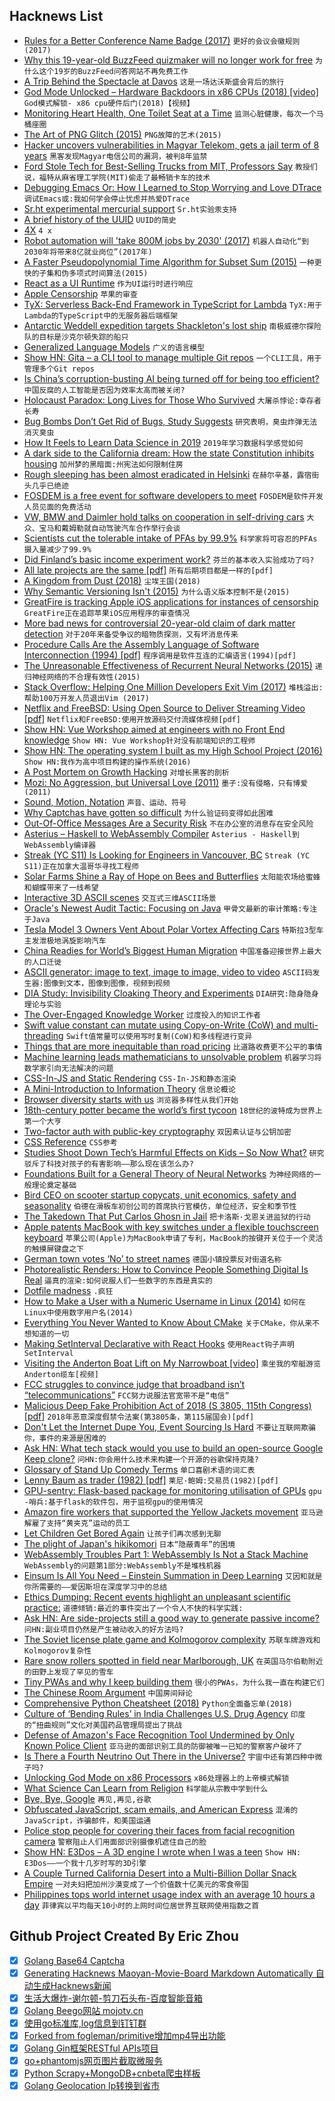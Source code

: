 ## Hacknews List


- [Rules for a Better Conference Name Badge (2017)](https://badge.reviews/10-rules-for-a-better-conference-name-badge/)  `更好的会议会徽规则(2017)`
- [Why this 19-year-old BuzzFeed quizmaker will no longer work for free](https://www.cbc.ca/radio/asithappens/as-it-happens-friday-edition-1.5002107/why-this-19-year-old-buzzfeed-quizmaker-will-no-longer-work-for-free-1.5002111)  `为什么这个19岁的BuzzFeed问答网站不再免费工作`
- [A Trip Behind the Spectacle at Davos](https://palladiummag.com/2019/02/02/a-trip-behind-the-spectacle-at-davos/)  `这是一场达沃斯盛会背后的旅行`
- [God Mode Unlocked – Hardware Backdoors in x86 CPUs (2018) [video]](https://www.youtube.com/watch?v=_eSAF_qT_FY)  `God模式解锁- x86 cpu硬件后门(2018)【视频】`
- [Monitoring Heart Health, One Toilet Seat at a Time](https://spectrum.ieee.org/the-human-os/biomedical/devices/monitoring-heart-health-one-toilet-seat-at-a-time)  `监测心脏健康，每次一个马桶座圈`
- [The Art of PNG Glitch (2015)](http://ucnv.github.io/pnglitch/)  `PNG故障的艺术(2015)`
- [Hacker uncovers vulnerabilities in Magyar Telekom, gets a jail term of 8 years](https://cyware.com/news/hacker-uncovers-vulnerabilities-in-magyar-telekoms-network-gets-a-jail-term-of-8-years-56c4d478)  `黑客发现Magyar电信公司的漏洞，被判8年监禁`
- [Ford Stole Tech for Best-Selling Trucks from MIT, Professors Say](https://www.bloomberg.com/news/articles/2019-02-02/best-selling-trucks-use-tech-mit-says-ford-stole-from-professors)  `教授们说，福特从麻省理工学院(MIT)偷走了最畅销卡车的技术`
- [Debugging Emacs Or: How I Learned to Stop Worrying and Love DTrace](https://nullprogram.com/blog/2018/01/17/)  `调试Emacs或:我如何学会停止忧虑并热爱DTrace`
- [Sr.ht experimental mercurial support](https://man.sr.ht/hg.sr.ht/)  `Sr.ht实验汞支持`
- [A brief history of the UUID](https://segment.com/blog/a-brief-history-of-the-uuid/)  `UUID的简史`
- [4X](https://en.wikipedia.org/wiki/4X)  `4 x`
- [Robot automation will &#39;take 800M jobs by 2030&#39; (2017)](https://www.bbc.com/news/world-us-canada-42170100)  `机器人自动化“到2030年将带来8亿就业岗位”(2017年)`
- [A Faster Pseudopolynomial Time Algorithm for Subset Sum (2015)](https://arxiv.org/abs/1507.02318)  `一种更快的子集和伪多项式时间算法(2015)`
- [React as a UI Runtime](https://overreacted.io/react-as-a-ui-runtime/)  `作为UI运行时进行响应`
- [Apple Censorship](https://applecensorship.com/)  `苹果的审查`
- [TyX: Serverless Back-End Framework in TypeScript for Lambda](https://github.com/alitelabs/tyx)  `TyX:用于Lambda的TypeScript中的无服务器后端框架`
- [Antarctic Weddell expedition targets Shackleton&#39;s lost ship](https://www.bbc.co.uk/news/science-environment-47000896)  `南极威德尔探险队的目标是沙克尔顿失踪的船只`
- [Generalized Language Models](https://lilianweng.github.io/lil-log/2019/01/31/generalized-language-models.html)  `广义的语言模型`
- [Show HN: Gita – a CLI tool to manage multiple Git repos](https://github.com/nosarthur/gita)  `一个CLI工具，用于管理多个Git repos`
- [Is China’s corruption-busting AI being turned off for being too efficient?](https://www.scmp.com/news/china/science/article/2184857/chinas-corruption-busting-ai-system-zero-trust-being-turned-being)  `中国反腐的人工智能是否因为效率太高而被关闭?`
- [Holocaust Paradox: Long Lives for Those Who Survived](https://www.bloomberg.com/opinion/articles/2019-01-28/holocaust-health-paradox-survivors-lived-longer)  `大屠杀悖论:幸存者长寿`
- [Bug Bombs Don’t Get Rid of Bugs, Study Suggests](http://www.sciencemag.org/news/2019/02/bug-bombs-don-t-get-rid-bugs-study-suggests)  `研究表明，臭虫炸弹无法消灭臭虫`
- [How It Feels to Learn Data Science in 2019](https://towardsdatascience.com/how-it-feels-to-learn-data-science-in-2019-6ee688498029)  `2019年学习数据科学感觉如何`
- [A dark side to the California dream: How the state Constitution inhibits housing](https://www.latimes.com/politics/la-pol-ca-affordable-housing-constitution-20190203-story.html)  `加州梦的黑暗面:州宪法如何限制住房`
- [Rough sleeping has been almost eradicated in Helsinki](https://www.bbc.com/news/uk-england-46891392)  `在赫尔辛基，露宿街头几乎已绝迹`
- [FOSDEM is a free event for software developers to meet](https://fosdem.org/2019/)  `FOSDEM是软件开发人员见面的免费活动`
- [VW, BMW and Daimler hold talks on cooperation in self-driving cars](https://www.handelsblatt.com/today/companies/autonomous-plans-vw-bmw-and-daimler-hold-talks-on-cooperation-in-self-driving-cars/23909322.html)  `大众、宝马和戴姆勒就自动驾驶汽车合作举行会谈`
- [Scientists cut the tolerable intake of PFAs by 99.9%](https://massivesci.com/articles/chemical-exposure-pfas-water-food)  `科学家将可容忍的PFAs摄入量减少了99.9%`
- [Did Finland’s basic income experiment work?](https://www.bbc.com/news/av/world-europe-47092727/did-finland-s-basic-income-experiment-work)  `芬兰的基本收入实验成功了吗?`
- [All late projects are the same [pdf]](http://www.systemsguild.com/pdfs/DeMarcoNov2011.pdf)  `所有后期项目都是一样的[pdf]`
- [A Kingdom from Dust (2018)](https://story.californiasunday.com/resnick-a-kingdom-from-dust)  `尘埃王国(2018)`
- [Why Semantic Versioning Isn&#39;t (2015)](https://gist.github.com/jashkenas/cbd2b088e20279ae2c8e)  `为什么语义版本控制不是(2015)`
- [GreatFire is tracking Apple iOS applications for instances of censorship](https://mailchi.mp/greatfire/applecensorship)  `GreatFire正在追踪苹果iOS应用程序的审查情况`
- [More bad news for controversial 20-year-old claim of dark matter detection](https://arstechnica.com/science/2019/02/more-bad-news-for-controversial-20-year-old-claim-of-dark-matter-detection/)  `对于20年来备受争议的暗物质探测，又有坏消息传来`
- [Procedure Calls Are the Assembly Language of Software Interconnection (1994) [pdf]](http://sunset.usc.edu/~neno/teaching/s99/FirstClassConn.pdf)  `程序调用是软件互连的汇编语言(1994)[pdf]`
- [The Unreasonable Effectiveness of Recurrent Neural Networks (2015)](http://karpathy.github.io/2015/05/21/rnn-effectiveness/)  `递归神经网络的不合理有效性(2015)`
- [Stack Overflow: Helping One Million Developers Exit Vim (2017)](https://stackoverflow.blog/2017/05/23/stack-overflow-helping-one-million-developers-exit-vim/)  `堆栈溢出:帮助100万开发人员退出Vim (2017)`
- [Netflix and FreeBSD: Using Open Source to Deliver Streaming Video [pdf]](https://fosdem.org/2019/schedule/event/netflix_freebsd/attachments/slides/3103/export/events/attachments/netflix_freebsd/slides/3103/FOSDEM_2019_Netflix_and_FreeBSD.pdf)  `Netflix和FreeBSD:使用开放源码交付流媒体视频[pdf]`
- [Show HN: Vue Workshop aimed at engineers with no Front End knowledge](https://github.com/peterlamar/vue-workshop)  `Show HN: Vue Workshop针对没有前端知识的工程师`
- [Show HN: The operating system I built as my High School Project (2016)](https://github.com/aswinmohanme/ultronOS)  `Show HN:我作为高中项目构建的操作系统(2016)`
- [A Post Mortem on Growth Hacking](https://andyjohns.co/a-post-mortem-on-growth-hacking/)  `对增长黑客的剖析`
- [Mozi: No Aggression, but Universal Love (2011)](http://www.chinatoday.com.cn/ctenglish/se/txt/2011-08/04/content_381521.htm)  `墨子:没有侵略，只有博爱(2011)`
- [Sound, Motion, Notation](https://nextjournal.com/schmudde/sound-motion-notation)  `声音、运动、符号`
- [Why Captchas have gotten so difficult](https://www.theverge.com/2019/2/1/18205610/google-captcha-ai-robot-human-difficult-artificial-intelligence)  `为什么验证码变得如此困难`
- [Out-Of-Office Messages Are a Security Risk](https://lonesysadmin.net/2019/02/03/out-of-office-messages-are-a-security-risk/)  `不在办公室的消息存在安全风险`
- [Asterius – Haskell to WebAssembly Compiler](https://github.com/tweag/asterius)  `Asterius - Haskell到WebAssembly编译器`
- [Streak (YC S11) Is Looking for Engineers in Vancouver, BC](https://www.streak.com/offices/vancouver)  `Streak (YC S11)正在加拿大温哥华寻找工程师`
- [Solar Farms Shine a Ray of Hope on Bees and Butterflies](https://www.scientificamerican.com/article/solar-farms-shine-a-ray-of-hope-on-bees-and-butterflies/)  `太阳能农场给蜜蜂和蝴蝶带来了一线希望`
- [Interactive 3D ASCII scenes](https://yeahpython.github.io/game/game.html)  `交互式三维ASCII场景`
- [Oracle&#39;s Newest Audit Tactic: Focusing on Java](https://www.forbes.com/sites/danwoods/2019/01/31/oracles-newest-audit-tactic-focusing-on-java/#fc0556854960)  `甲骨文最新的审计策略:专注于Java`
- [Tesla Model 3 Owners Vent About Polar Vortex Affecting Cars](https://www.bloomberg.com/news/articles/2019-02-02/freezing-cold-means-love-hate-relationships-with-electric-cars)  `特斯拉3型车主发泄极地涡旋影响汽车`
- [China Readies for World’s Biggest Human Migration](https://www.bloomberg.com/news/articles/2019-01-28/china-readies-for-world-s-biggest-human-migration-quicktake)  `中国准备迎接世界上最大的人口迁徙`
- [ASCII generator: image to text, image to image, video to video](https://github.com/vietnguyen91/ASCII-generator)  `ASCII码发生器:图像到文本，图像到图像，视频到视频`
- [DIA Study: Invisibility Cloaking Theory and Experiments](https://publicintelligence.net/dia-invisibility-cloaking/)  `DIA研究:隐身隐身理论与实验`
- [The Over-Engaged Knowledge Worker](http://www.ianbicking.org/blog/2019/01/overengaged-knowledge-worker.html)  `过度投入的知识工作者`
- [Swift value constant can mutate using Copy-on-Write (CoW) and multi-threading](https://gist.github.com/drewmccormack/b1c4487935cf3c3e0a5feaf488a95ebd)  `Swift值常量可以使用写时复制(CoW)和多线程进行变异`
- [Things that are more inequitable than road pricing](http://cityobservatory.org/ten-things-more-inequitable-that-road-pricing/)  `比道路收费更不公平的事情`
- [Machine learning leads mathematicians to unsolvable problem](https://www.nature.com/articles/d41586-019-00083-3)  `机器学习将数学家引向无法解决的问题`
- [CSS-In-JS and Static Rendering](https://frontarm.com/james-k-nelson/css-in-js-static-rendering/)  `CSS-In-JS和静态渲染`
- [A Mini-Introduction to Information Theory](https://arxiv.org/abs/1805.11965)  `信息论概论`
- [Browser diversity starts with us](http://www.zeldman.com/2018/12/07/browser-diversity-starts-with-us/)  `浏览器多样性从我们开始`
- [18th-century potter became the world’s first tycoon](https://thehustle.co/josiahwedgwood)  `18世纪的波特成为世界上第一个大亨`
- [Two-factor auth with public-key cryptography](https://www.kenforthewin.com/two-factor-auth-with-public-key-cryptography/)  `双因素认证与公钥加密`
- [CSS Reference](https://cssreference.io/)  `CSS参考`
- [Studies Shoot Down Tech’s Harmful Effects on Kids – So Now What?](http://nautil.us//blog/studies-shoot-down-techs-harmful-effects-on-kidsso-now-what)  `研究驳斥了科技对孩子的有害影响——那么现在该怎么办?`
- [Foundations Built for a General Theory of Neural Networks](https://www.quantamagazine.org/foundations-built-for-a-general-theory-of-neural-networks-20190131/)  `为神经网络的一般理论奠定基础`
- [Bird CEO on scooter startup copycats, unit economics, safety and seasonality](https://techcrunch.com/2019/02/03/bird-ceo-on-scooter-startup-copycats-unit-economics-safety-and-seasonality/)  `伯德在滑板车初创公司的首席执行官模仿，单位经济，安全和季节性`
- [The Takedown That Put Carlos Ghosn in Jail](https://www.bloomberg.com/news/features/2019-01-31/inside-the-takedown-of-renault-nissan-chairman-carlos-ghosn)  `把卡洛斯·戈恩关进监狱的行动`
- [Apple patents MacBook with key switches under a flexible touchscreen keyboard](https://www.techspot.com/news/78549-apple-patents-macbook-key-switches-underneath-flexible-touchscreen.html)  `苹果公司(Apple)为MacBook申请了专利，MacBook的按键开关位于一个灵活的触摸屏键盘之下`
- [German town votes ‘No’ to street names](https://www.dw.com/en/german-town-votes-no-to-street-names/a-47345093)  `德国小镇投票反对街道名称`
- [Photorealistic Renders: How to Convince People Something Digital Is Real](https://lab.onebonsai.com/photorealistic-renders-how-to-convince-people-something-digital-is-real-c8d471dc72e6)  `逼真的渲染:如何说服人们一些数字的东西是真实的`
- [Dotfile madness](https://0x46.net/thoughts/2019/02/01/dotfile-madness/)  `.疯狂`
- [How to Make a User with a Numeric Username in Linux (2014)](https://www.dampfkraft.com/how-to-make-a-numeric-username-in-linux.html)  `如何在Linux中使用数字用户名(2014)`
- [Everything You Never Wanted to Know About CMake](https://izzys.casa/2019/02/everything-you-never-wanted-to-know-about-cmake/)  `关于CMake，你从来不想知道的一切`
- [Making SetInterval Declarative with React Hooks](https://overreacted.io/making-setinterval-declarative-with-react-hooks/)  `使用React钩子声明SetInterval`
- [Visiting the Anderton Boat Lift on My Narrowboat [video]](https://www.youtube.com/watch?v=gJDqGimPc9Q)  `乘坐我的窄艇游览Anderton缆车[视频]`
- [FCC struggles to convince judge that broadband isn’t “telecommunications”](https://arstechnica.com/tech-policy/2019/02/throttling-of-firefighters-hurts-fcc-case-as-it-defends-net-neutrality-repeal/)  `FCC努力说服法官宽带不是“电信”`
- [Malicious Deep Fake Prohibition Act of 2018 (S 3805, 115th Congress) [pdf]](https://www.govinfo.gov/content/pkg/BILLS-115s3805is/pdf/BILLS-115s3805is.pdf)  `2018年恶意深度假禁令法案(第3805条，第115届国会)[pdf]`
- [Don&#39;t Let the Internet Dupe You, Event Sourcing Is Hard](https://chriskiehl.com/article/event-sourcing-is-hard)  `不要让互联网欺骗你，事件的来源是困难的`
- [Ask HN: What tech stack would you use to build an open-source Google Keep clone?](item?id=19070438)  `问HN:你会用什么技术来构建一个开源的谷歌保持克隆?`
- [Glossary of Stand Up Comedy Terms](https://stand-upcomedy.com/glossary-of-stand-up-comedy-terms/)  `单口喜剧术语的词汇表`
- [Lenny Baum as trader (1982) [pdf]](https://klendathucap.files.wordpress.com/2017/08/baum-as-a-trader.pdf)  `莱尼·鲍姆:交易员(1982)[pdf]`
- [GPU-sentry: Flask-based package for monitoring utilisation of GPUs](https://github.com/jacenkow/gpu-sentry)  `gpu -哨兵:基于flask的软件包，用于监视gpu的使用情况`
- [Amazon fire workers that supported the Yellow Jackets movement](https://www.francetvinfo.fr/economie/transports/gilets-jaunes/amazon-licencie-des-salaries-qui-ont-affiche-leur-soutien-aux-gilets-jaunes_3174425.html)  `亚马逊解雇了支持“黄夹克”运动的员工`
- [Let Children Get Bored Again](https://www.nytimes.com/2019/02/02/opinion/sunday/children-bored.html)  `让孩子们再次感到无聊`
- [The plight of Japan&#39;s hikikomori](http://www.bbc.com/future/story/20190129-the-plight-of-japans-modern-hermits)  `日本“隐蔽青年”的困境`
- [WebAssembly Troubles Part 1: WebAssembly Is Not a Stack Machine](http://troubles.md/posts/wasm-is-not-a-stack-machine/)  `WebAssembly的问题第1部分:WebAssembly不是堆栈机器`
- [Einsum Is All You Need – Einstein Summation in Deep Learning](https://rockt.github.io/2018/04/30/einsum)  `艾因和就是你所需要的——爱因斯坦在深度学习中的总结`
- [Ethics Dumping: Recent events highlight an unpleasant scientific practice:](https://www.economist.com/science-and-technology/2019/02/02/recent-events-highlight-an-unpleasant-scientific-practice-ethics-dumping)  `道德倾销:最近的事件突出了一个令人不快的科学实践:`
- [Ask HN: Are side-projects still a good way to generate passive income?](item?id=19069320)  `问HN:副业项目仍然是产生被动收入的好方法吗?`
- [The Soviet license plate game and Kolmogorov complexity](https://www.johndcook.com/blog/2019/02/02/landau-kolmogorov/)  `苏联车牌游戏和Kolmogorov复杂性`
- [Rare snow rollers spotted in field near Marlborough, UK](https://www.bbc.co.uk/news/uk-england-wiltshire-47108382)  `在英国马尔伯勒附近的田野上发现了罕见的雪车`
- [Tiny PWAs and why I keep building them](https://justinribeiro.com/chronicle/2019/01/31/tiny-pwas-and-why-i-keep-building-them/)  `很小的PWAs，为什么我一直在构建它们`
- [The Chinese Room Argument](https://plato.stanford.edu/entries/chinese-room/)  `中国房间辩论`
- [Comprehensive Python Cheatsheet (2018)](https://gto76.github.io/python-cheatsheet/)  `Python全面备忘单(2018)`
- [Culture of ‘Bending Rules’ in India Challenges U.S. Drug Agency](https://www.bloomberg.com/news/features/2019-01-31/culture-of-bending-rules-in-india-challenges-u-s-drug-agency)  `印度的“扭曲规则”文化对美国药品管理局提出了挑战`
- [Defense of Amazon&#39;s Face Recognition Tool Undermined by Only Known Police Client](https://gizmodo.com/defense-of-amazons-face-recognition-tool-undermined-by-1832238149)  `亚马逊的面部识别工具的防御被唯一已知的警察客户破坏了`
- [Is There a Fourth Neutrino Out There in the Universe?](https://medium.com/starts-with-a-bang/is-there-really-a-fourth-neutrino-out-there-in-the-universe-6fa8ff7f1e78)  `宇宙中还有第四种中微子吗?`
- [Unlocking God Mode on x86 Processors](https://hackaday.com/2019/02/03/unlocking-god-mode-on-x86-processors/)  `x86处理器上的上帝模式解锁`
- [What Science Can Learn from Religion](https://www.nytimes.com/2019/02/01/opinion/sunday/science-religion.html)  `科学能从宗教中学到什么`
- [Bye, Bye, Google](https://defn.io/2019/02/04/bye-bye-google/)  `再见,再见,谷歌`
- [Obfuscated JavaScript, scam emails, and American Express](https://blog.jonlu.ca/posts/deobfuscating-amex-scammer)  `混淆的JavaScript，诈骗邮件，和美国运通`
- [Police stop people for covering their faces from facial recognition camera](https://www.independent.co.uk/news/uk/crime/facial-recognition-cameras-technology-london-trial-met-police-face-cover-man-fined-a8756936.html?amp&amp;__twitter_impression=true)  `警察阻止人们用面部识别摄像机遮住自己的脸`
- [Show HN: E3Dos – A 3D engine I wrote when I was a teen](https://github.com/vlad-alexandru-ionescu/E3Dos)  `Show HN: E3Dos——一个我十几岁时写的3D引擎`
- [A Couple Turned California Desert into a Multi-Billion Dollar Snack Empire](https://longreads.com/2018/02/05/the-couple-who-turned-a-california-desert-into-a-multi-billion-dollar-snack-empire/)  `一对夫妇把加州沙漠变成了一个价值数十亿美元的零食帝国`
- [Philippines tops world internet usage index with an average 10 hours a day](https://www.theguardian.com/technology/2019/feb/01/world-internet-usage-index-philippines-10-hours-a-day)  `菲律宾以平均每天10小时的上网时间位居世界互联网使用指数之首`

## Github Project Created By Eric Zhou

- [x] [Golang Base64 Captcha](https://github.com/mojocn/base64Captcha)
- [x] [Generating Hacknews Maoyan-Movie-Board Markdown Automatically 自动生成Hacknews新闻](https://github.com/dejavuzhou/md-genie)
- [x] [生活大爆炸-谢尔顿-剪刀石头布-百度智能音箱](https://github.com/mojocn/dueros-bang-game)
- [x] [Golang Beego网站 mojotv.cn](https://github.com/mojocn/www.mojotv.cn)
- [x] [使用go标准库,log信息到钉钉群](https://github.com/mojocn/dooger)
- [x] [Forked from fogleman/primitive增加mp4导出功能](https://github.com/mojocn/primitive)
- [x] [Golang Gin框架RESTful APIs项目](https://github.com/JJJJJJJerk/ezier-golang-web-api-framework)
- [x] [go+phantomjs网页图片截取微服务](https://github.com/mojocn/screen_shot)
- [x] [Python Scrapy+MongoDB+cnbeta爬虫样板](https://github.com/mojocn/scrapy_mongodb_boilerplate_cnbeta)
- [x] [Golang Geolocation Ip转换到省市](https://github.com/mojocn/ip2location)